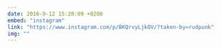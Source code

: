 ```yaml
---
date: 2016-9-12 15:20:09 +0200
embed: "instagram"
link: "https://www.instagram.com/p/BKQrvyLjkOV/?taken-by=rudpunk"
img: ""
---
```

